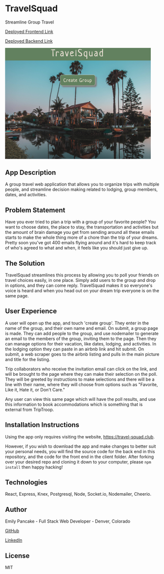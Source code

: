 # TravelSquad
Streamline Group Travel

[Deployed Frontend Link](https://travel-squad.club)

[Deployed Backend Link](https://travel-squad.club/api)

<div>
  <img width="476" alt="screen shot" src="./client/public/LandingScreenshot.png">
</div>

## App Description
A group travel web application that allows you to organize trips with multiple people, and streamline decision making related to lodging, group members, dates, and activities.

## Problem Statement
Have you ever tried to plan a trip with a group of your favorite people? You want to choose dates, the place to stay, the transportation and activities but the amount of brain damage you get from sending around all these emails starts to make the whole thing more of a chore than the trip of your dreams. Pretty soon you've got 400 emails flying around and it's hard to keep track of who's agreed to what and when, it feels like you should just give up.

## The Solution
TravelSquad streamlines this process by allowing you to poll your friends on travel choices easily, in one place. Simply add users to the group and drop in options, and they can come reply. TravelSquad makes it so everyone's voice is heard and when you head out on your dream trip everyone is on the same page.


## User Experience
A user will open up the app, and touch 'create group'. They enter in the name of the group, and their own name and email. On submit, a group page is made. They can add people to the group, and use nodemailer to generate an email to the members of the group, inviting them to the page. Then they can manage options for their vacation, like dates, lodging, and activities. In the lodging option they can paste in an airbnb link and hit submit. On submit, a web scraper goes to the airbnb listing and pulls in the main picture and title for the listing.

Trip collaborators who receive the invitation email can click on the link, and will be brought to the page where they can make their selection on the poll. They will be greeted by instructions to make selections and there will be a line with their name, where they will choose from options such as "Favorite, Like it, Hate it, or Don't Care."

Any user can view this same page which will have the poll results, and use this information to book accommodations which is something that is external from TripTroop.

## Installation Instructions
Using the app only requires visiting the website, https://travel-squad.club.

However, if you wish to download the app and make changes to better suit your personal needs, you will find the source code for the back end in this repository, and the code for the front end in the client folder. After forking over your desired repo and cloning it down to your computer, please ```npm install``` then happy hacking!

## Technologies
React, Express, Knex, Postgresql, Node, Socket.io, Nodemailer, Cheerio.

## Author
Emily Pancake - Full Stack Web Developer - Denver, Colorado

[GitHub](https://github.com/epancake)

[LinkedIn](www.linkedin.com/in/emilypancake/)

## License
MIT
